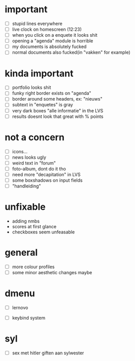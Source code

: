 # important
- [ ] stupid lines everywhere
- [ ] live clock on homescreen (12:23)
- [ ] when you click on a enquete it looks shit
- [ ] opening a "agenda" module is horrible
- [ ] my documents is absolutely fucked 
- [ ] normal documents also fucked(in "vakken" for example)

# kinda important
- [ ] portfolio looks shit
- [ ] funky right border exists on "agenda"
- [ ] border around some headers, ex: "nieuws"
- [ ] subtext in "enquetes" is gray
- [ ] very dark boxes "alle informatie" in the LVS
- [ ] results doesnt look that great with % points

# not a concern
- [ ] icons...
- [ ] news looks ugly
- [ ] weird text in "forum"
- [ ] foto-album, dont do it tho
- [ ] need more "decapitation" in LVS
- [ ] some boxshadows on input fields
- [ ] "handleiding"

# unfixable
- adding nmbs
- scores at first glance
- checkboxes seem unfeasable

# general
- [ ] more colour profiles
- [ ] some minor aesthetic changes maybe

# dmenu
- [ ] lernovo
- [ ] keybind system





































# syl
- [ ] sex met hitler giften aan sylwester
